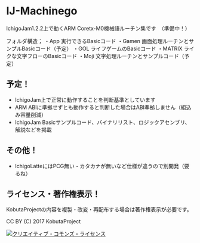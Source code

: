 # IJ-Machinego
IchigoJam1.2.2上で動くARM Coretx-M0機械語ルーチン集です　（準備中！）

フォルダ構造；
・App     実行できるBasicコード
・Gamen   画面処理ルーチンとサンプルBasicコード（予定）
・GOL     ライフゲームのBasicコード
・MATRIX  ライクな文字フローのBasicコード
・Moji    文字処理ルーチンとサンプルコード（予定）

## 予定！
* IchigoJam上で正常に動作することを判断基準としています
* ARM ABIに準拠せずとも動作すると判断した場合はABI準拠しません（組込み容量削減）
* IchigoJam Basicサンプルコード、バイナリリスト、ロジックアセンブリ、解説などを掲載

## その他！
* IchigoLatteにはPCG無い・カタカナが無いなど仕様が違うので別開発（要るね）


## ライセンス・著作権表示！
KobutaProjectの内容を複製・改変・再配布する場合は著作権表示が必要です。　

CC BY (C) 2017 KobutaProject

<a rel="license" href="http://creativecommons.org/licenses/by/4.0/"><img alt="クリエイティブ・コモンズ・ライセンス" style="border-width:0" src="https://licensebuttons.net/l/by/4.0/88x31.png" /></a>

